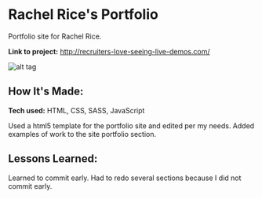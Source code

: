 # Rachel Rice's Portfolio
Portfolio site for Rachel Rice.

**Link to project:** http://recruiters-love-seeing-live-demos.com/

![alt tag](images/screenshot-landing.png)

## How It's Made:

**Tech used:** HTML, CSS, SASS, JavaScript

Used a html5 template for the portfolio site and edited per my needs. Added examples of work to the site portfolio section.



## Lessons Learned:

Learned to commit early. Had to redo several sections because I did not commit early.

